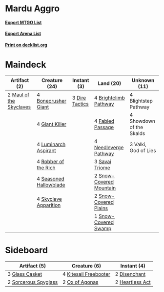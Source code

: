 # Mardu Aggro

#### [Export MTGO List](../collection/Mardu%20Aggro/Mardu%20Aggro.txt)
#### [Export Arena List](../collection/Mardu%20Aggro/Mardu%20Aggro_arena.txt)
#### [Print on decklist.org](http://decklist.org/?deckmain=4%09Blightstep%20Pathway%0A4%09Bonecrusher%20Giant%0A4%09Brightclimb%20Pathway%0A3%09Dire%20Tactics%0A4%09Fabled%20Passage%0A4%09Giant%20Killer%0A4%09Luminarch%20Aspirant%0A2%09Maul%20of%20the%20Skyclaves%0A4%09Needleverge%20Pathway%0A4%09Robber%20of%20the%20Rich%0A3%09Savai%20Triome%0A4%09Seasoned%20Hallowblade%0A4%09Showdown%20of%20the%20Skalds%0A4%09Skyclave%20Apparition%0A2%09Snow-Covered%20Mountain%0A2%09Snow-Covered%20Plains%0A1%09Snow-Covered%20Swamp%0A3%09Valki,%20God%20of%20Lies&deckside=2%09Disenchant%0A3%09Glass%20Casket%0A2%09Heartless%20Act%0A4%09Kitesail%20Freebooter%0A2%09Ox%20of%20Agonas%0A2%09Sorcerous%20Spyglass)
# Maindeck

|                                           Artifact (2)                                           |                                          Creature (24)                                          |                                       Instant (3)                                       |                                            Land (20)                                             |      Unknown (11)      |
|--------------------------------------------------------------------------------------------------|-------------------------------------------------------------------------------------------------|-----------------------------------------------------------------------------------------|--------------------------------------------------------------------------------------------------|------------------------|
|2 [Maul of the Skyclaves](http://gatherer.wizards.com/Pages/Card/Details.aspx?multiverseid=491651)|4 [Bonecrusher Giant](http://gatherer.wizards.com/Pages/Card/Details.aspx?multiverseid=473077)   |3 [Dire Tactics](http://gatherer.wizards.com/Pages/Card/Details.aspx?multiverseid=479703)|4 [Brightclimb Pathway](http://gatherer.wizards.com/Pages/Card/Details.aspx?multiverseid=491911)  |4 Blightstep Pathway    |
|                                                                                                  |4 [Giant Killer](http://gatherer.wizards.com/Pages/Card/Details.aspx?multiverseid=472976)        |                                                                                         |4 [Fabled Passage](http://gatherer.wizards.com/Pages/Card/Details.aspx?multiverseid=473206)       |4 Showdown of the Skalds|
|                                                                                                  |4 [Luminarch Aspirant](http://gatherer.wizards.com/Pages/Card/Details.aspx?multiverseid=491647)  |                                                                                         |4 [Needleverge Pathway](http://gatherer.wizards.com/Pages/Card/Details.aspx?multiverseid=491918)  |3 Valki, God of Lies    |
|                                                                                                  |4 [Robber of the Rich](http://gatherer.wizards.com/Pages/Card/Details.aspx?multiverseid=473100)  |                                                                                         |3 [Savai Triome](http://gatherer.wizards.com/Pages/Card/Details.aspx?multiverseid=479773)         |                        |
|                                                                                                  |4 [Seasoned Hallowblade](http://gatherer.wizards.com/Pages/Card/Details.aspx?multiverseid=485357)|                                                                                         |2 [Snow-Covered Mountain](http://gatherer.wizards.com/Pages/Card/Details.aspx?multiverseid=121233)|                        |
|                                                                                                  |4 [Skyclave Apparition](http://gatherer.wizards.com/Pages/Card/Details.aspx?multiverseid=495603) |                                                                                         |2 [Snow-Covered Plains](http://gatherer.wizards.com/Pages/Card/Details.aspx?multiverseid=121267)  |                        |
|                                                                                                  |                                                                                                 |                                                                                         |1 [Snow-Covered Swamp](http://gatherer.wizards.com/Pages/Card/Details.aspx?multiverseid=121256)   |                        |


# Sideboard

|                                         Artifact (5)                                          |                                          Creature (6)                                          |                                       Instant (4)                                        |
|-----------------------------------------------------------------------------------------------|------------------------------------------------------------------------------------------------|------------------------------------------------------------------------------------------|
|3 [Glass Casket](http://gatherer.wizards.com/Pages/Card/Details.aspx?multiverseid=472977)      |4 [Kitesail Freebooter](http://gatherer.wizards.com/Pages/Card/Details.aspx?multiverseid=435264)|2 [Disenchant](http://gatherer.wizards.com/Pages/Card/Details.aspx?multiverseid=847)      |
|2 [Sorcerous Spyglass](http://gatherer.wizards.com/Pages/Card/Details.aspx?multiverseid=435407)|2 [Ox of Agonas](http://gatherer.wizards.com/Pages/Card/Details.aspx?multiverseid=476398)       |2 [Heartless Act](http://gatherer.wizards.com/Pages/Card/Details.aspx?multiverseid=479611)|

